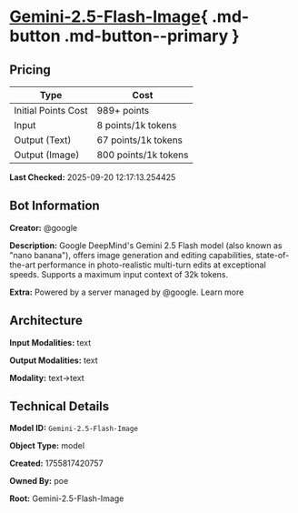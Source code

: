 # [Gemini-2.5-Flash-Image](https://poe.com/Gemini-2.5-Flash-Image){ .md-button .md-button--primary }

## Pricing

| Type | Cost |
|------|------|
| Initial Points Cost | 989+ points |
| Input | 8 points/1k tokens |
| Output (Text) | 67 points/1k tokens |
| Output (Image) | 800 points/1k tokens |

**Last Checked:** 2025-09-20 12:17:13.254425


## Bot Information

**Creator:** @google

**Description:** Google DeepMind's Gemini 2.5 Flash model (also known as "nano banana"), offers image generation and editing capabilities, state-of-the-art performance in photo-realistic multi-turn edits at exceptional speeds. Supports a maximum input context of 32k tokens.

**Extra:** Powered by a server managed by @google. Learn more


## Architecture

**Input Modalities:** text

**Output Modalities:** text

**Modality:** text->text


## Technical Details

**Model ID:** `Gemini-2.5-Flash-Image`

**Object Type:** model

**Created:** 1755817420757

**Owned By:** poe

**Root:** Gemini-2.5-Flash-Image
